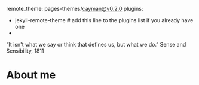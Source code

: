 remote_theme: pages-themes/cayman@v0.2.0
plugins:
- jekyll-remote-theme # add this line to the plugins list if you already have one
- 
“It isn't what we say or think that defines us, but what we do.”
                                  Sense and Sensibility, 1811

# About me
